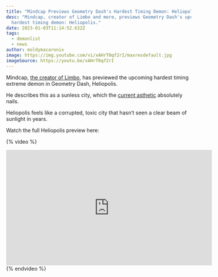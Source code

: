 ```yaml
---
title: "Mindcap Previews Geometry Dash's Hardest Timing Demon: Heliopolis"
desc: "Mindcap, creator of Limbo and more, previews Geometry Dash's upcoming
  hardest timing demon: Heliopolis."
date: 2023-01-03T11:14:52.632Z
tags:
  - demonlist
  - news
author: moldymacaronix
image: https://img.youtube.com/vi/xAHrT0qf2rI/maxresdefault.jpg
imageSource: https://youtu.be/xAHrT0qf2rI
---
```

Mindcap, [the creator of Limbo](/posts/geometry-dash-top-5-extreme-demon-limbo-verified-by-bgram/), has previewed the upcoming hardest timing extreme demon in Geometry Dash, Heliopolis.

He describes this as a sunless city, which the [current asthetic](https://youtu.be/xAHrT0qf2rI) absolutely nails.

Heliopolis feels like a  corrupted, toxic city that hasn’t seen a clear beam of sunlight in years.

Watch the full Heliopolis preview here:

{% video %}
<iframe width="560" height="315" src="https://www.youtube.com/embed/xAHrT0qf2rI" title="YouTube video player" frameborder="0" allow="accelerometer; autoplay; clipboard-write; encrypted-media; gyroscope; picture-in-picture" allowfullscreen></iframe>
{% endvideo %}